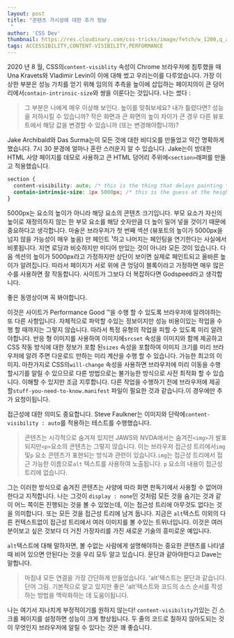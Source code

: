 ```yaml
---
layout: post
title: "콘텐츠 가시성에 대한 추가 정보
 "
author: 'CSS Dev'
thumbnail: https://res.cloudinary.com/css-tricks/image/fetch/w_1200,q_auto,f_auto/https://css-tricks.com/wp-content/uploads/2018/11/devtools-paintbrush.jpg
tags: ACCESSIBILITY,CONTENT-VISIBILITY,PERFORMANCE
---
```



2020 년 8 월, CSS의`content-visiblity` 속성이 Chrome 브라우저에 침투했을 때 Una Kravets와 Vladimir Levin이 이에 대해 썼고 우리는이를 다루었습니다.
 가장 이상한 부분은 성능 가치를 얻기 위해 임의의 추측을 높이에 삽입하는 페이지의이 큰 덩어리에서`contain-intrinsic-size`와 쌍을 이룬다는 것입니다.
 나는 썼다 :
 

> 그 부분은 나에게 매우 이상해 보인다.
 높이를 맞춰보세요?
 내가 틀렸다면?
 성능을 저하시킬 수 있습니까?
 작은 화면과 큰 화면의 높이 차이가 큰 경우 다른 뷰포트에서 해당 값을 변경할 수 있습니까 (또는 변경해야합니까)?
 

Jake Archibald와 Das Surma는이 모든 것에 대한 비디오를 만들었고 약간 명확하게했습니다.
 7시 30 분경에 얼마나 혼란 스러운지 알 수 있습니다.
 Jake는이 방대한 HTML 사양 페이지를 데모로 사용하고 큰 HTML 덩어리 주위에`<section>`래퍼를 만들고 적용했습니다.
 

```css
section {
  content-visibility: auto; /* this is the thing that delays painting */
  contain-intrinsic-size: 1px 5000px; /* this is the guess at the height of the content, and also saying width doesn't matter */
}
```

5000px는 요소의 높이가 아니라 해당 요소의 콘텐츠 크기입니다.
 부모 요소가 자신의 높이로 재정의하지 않는 한 부모 요소를 해당 숫자만큼 더 높이 밀어 넣을 것이기 때문에 중요하다고 생각합니다.
 마술은 브라우저가 첫 번째 섹션 (뷰포트의 높이가 5000px을 넘지 않을 가능성이 매우 높음) 만 페인트 ¹하고 나머지는 페인팅을 연기한다는 사실에서 비롯됩니다.
 지연 로딩과 비슷하지만 미디어 만있는 것이 아니라 모든 것이 있습니다.
 다음 섹션의 높이가 5000px라고 가정하지만 상단이 보이면 실제로 페인트되고 올바른 높이가 알려집니다.
 따라서 페이지가 서로 위에 큰 엉덩이 블록이라고 가정하면 매우 많은 수를 사용하면 잘 작동합니다.
 사이트가 그보다 더 복잡하다면 Godspeed라고 생각합니다.
 

좋은 동영상이며 꼭 봐야합니다.
 

이것은 사이트가 Performance Good ™을 수행 할 수 있도록 브라우저에 알려야하는 또 다른 사항입니다.
 자체적으로 파악할 수있는 정보이지만 성능 비용이있는 작업을 수행 할 때까지는 그렇지 않습니다.
 따라서 특정 유형의 작업을 피할 수 있도록 미리 알려야합니다.
 반응 형 이미지를 사용하여 이미지에`srcset` 속성을 이미지와 함께 제공하고 CSS 작동 방식에 대한 정보가 포함 된`sizes` 속성을 포함하여 이미지 크기를 미리 브라우저에 알려 주면 다운로드 만하는 미리 계산을 수행 할 수 있습니다.
 가능한 최고의 이미지.
 마찬가지로 CSS의`will-change` 속성을 사용하면 브라우저에 미리 이동을 수행 할시기를 알릴 수 있으므로 다른 방법으로는 불가능한 방식으로 사전 최적화 할 수 있습니다.
 이해할 수 있지만 조금 지루합니다.
 다른 작업을 수행하기 전에 브라우저에 제공 할`stuff-you-need-to-know.manifest` 파일이 필요한 것과 같습니다.이 경우에만 추가 요청이됩니다.
 

접근성에 대한 의미도 중요합니다.
 Steve Faulkner는 이미지와 단락에`content-visibility : auto`를 적용하는 테스트를 수행했습니다.
 

> 콘텐츠는 시각적으로 숨겨져 있지만 JAWS와 NVDA에서는 숨겨진`<img>`가 발표되지만`<p>`요소의 콘텐츠는 그렇지 않습니다.
 이는 브라우저 접근성 트리에서`img` 및`p` 요소 콘텐츠가 표현되는 방식과 관련이 있습니다.`img`는 접근성 트리에서 접근 가능한 이름으로`alt` 텍스트를 사용하여 노출됩니다.
 `p` 요소의 내용이 접근성 트리에 없습니다.
 

그는 이러한 방식으로 숨겨진 콘텐츠는 사양에 따라 화면 판독기에서 사용할 수 없어야한다고 지적합니다.
 나는 그것이 `display : none`인 것처럼 모든 것을 숨기는 것과 같이 어느 쪽이든 진행되는 것을 볼 수 있었는데, 이는 접근성 트리에 아무것도 없다는 것을 의미합니다.
 또는 모든 것을 접근성 트리에 남겨 둡니다.
 지금은 `alt`텍스트 이외의 다른 컨텍스트없이 접근성 트리에서 여러 이미지를 볼 수있는 트위너입니다.
 이것은 여러분이보고 싶은 것보다 더 거친 가장자리를 가진 새로운 기술의 흥미로운 예입니다.
 

`alt`텍스트에 대해 말하자면, 볼 수없는 사람에게 설명해야하는 중요한 콘텐츠를 나타낼 때 비어 있으면 안된다는 것을 우리 모두 알고 있습니다.
 문단과 같아야한다고 Dave는 말합니다.
 

> 마침내 모든 연결을 가장 간단하게 만들었습니다. 'alt'텍스트는 문단과 같습니다.
 단어 그림.
 기본적으로 알고 있지만 좋은 'alt'텍스트와 코드의 소스 순서를 작성하는 방법을 맥락화하는 데 도움이됩니다.
 

나는 여기서 지나치게 부정적이기를 원하지 않는다!
 `content-visibility`가있는 긴 스크롤 페이지를 설정하면 성능이 크게 향상됩니다.
 두 줄의 코드로 칠하지 않아도되는 것이 무엇인지 브라우저에 알릴 수 있다는 것은 꽤 좋습니다.
 